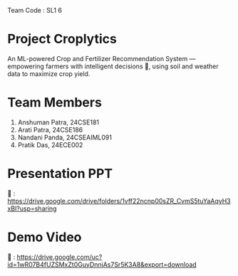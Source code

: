 Team Code : SL1 6

# Project Croplytics
An ML-powered Crop and Fertilizer Recommendation System — empowering farmers with intelligent decisions 🌾, using soil and weather data to maximize crop yield.

# Team Members
1. Anshuman Patra, 24CSE181
2. Arati Patra, 24CSE186
3. Nandani Panda, 24CSEAIML091
4. Pratik Das, 24ECE002

# Presentation PPT 
🔗 : https://drive.google.com/drive/folders/1vff22ncnp00sZR_CvmS5tuYaAqyH3xBI?usp=sharing

# Demo Video 
🔗 : https://drive.google.com/uc?id=1wR07B4fUZSMxZt0GuyDnnjAs7Sr5K3A8&export=download
